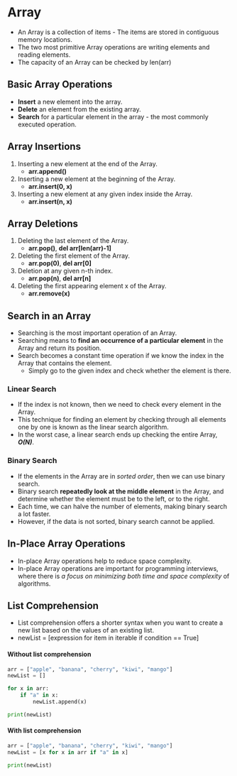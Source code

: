 # Array
* An Array is a collection of items - The items are stored in contiguous memory locations.
* The two most primitive Array operations are writing elements and reading elements.
* The capacity of an Array can be checked by len(arr)


## Basic Array Operations
* **Insert** a new element into the array.
* **Delete** an element from the existing array.
* **Search** for a particular element in the array - the most commonly executed operation.


## Array Insertions
1. Inserting a new element at the end of the Array.
    * **arr.append()**
2. Inserting a new element at the beginning of the Array.
    * **arr.insert(0, x)**
3. Inserting a new element at any given index inside the Array.
    * **arr.insert(n, x)**


## Array Deletions
1. Deleting the last element of the Array.
    * **arr.pop()**, **del arr[len(arr)-1]**
2. Deleting the first element of the Array.
    * **arr.pop(0)**, **del arr[0]**
3. Deletion at any given n-th index.
    * **arr.pop(n)**, **del arr[n]**
4. Deleting the first appearing element x of the Array.
    * **arr.remove(x)**


## Search in an Array
* Searching is the most important operation of an Array.
* Searching means to **find an occurrence of a particular element** in the Array and return its position. 
* Search becomes a constant time operation if we know the index in the Array that contains the element.
    + Simply go to the given index and check whether the element is there.

### Linear Search
* If the index is not known, then we need to check every element in the Array.
* This technique for finding an element by checking through all elements one by one is known as the linear search algorithm.
* In the worst case, a linear search ends up checking the entire Array, ***O(N)***.

### Binary Search
* If the elements in the Array are in *sorted order*, then we can use binary search.
* Binary search **repeatedly look at the middle element** in the Array, and determine whether the element must be to the left, or to the right.
* Each time, we can halve the number of elements, making binary search a lot faster.
* However, if the data is not sorted, binary search cannot be applied.


## In-Place Array Operations
* In-place Array operations help to reduce space complexity.
* In-place Array operations are important for programming interviews, where there is *a focus on minimizing both time and space complexity* of algorithms.


## List Comprehension
* List comprehension offers a shorter syntax when you want to create a new list based on the values of an existing list.
* newList = [expression for item in iterable if condition == True]

#### Without list comprehension
```python
arr = ["apple", "banana", "cherry", "kiwi", "mango"]
newList = []

for x in arr:
    if "a" in x:
        newList.append(x)

print(newList)
```

#### With list comprehension
```python
arr = ["apple", "banana", "cherry", "kiwi", "mango"]
newList = [x for x in arr if "a" in x]

print(newList)
```
